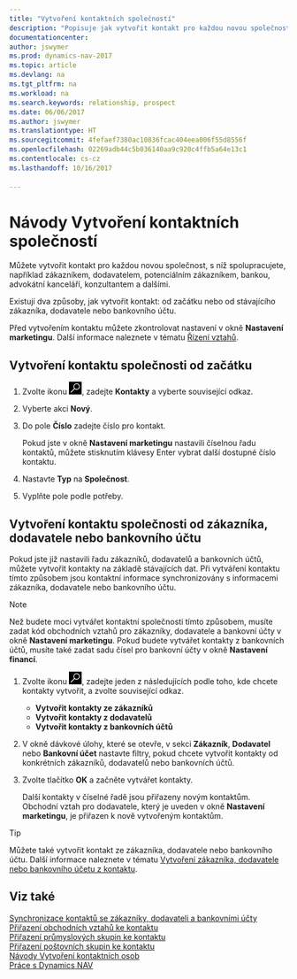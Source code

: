 ```yaml
---
title: "Vytvoření kontaktních společností"
description: "Popisuje jak vytvořit kontakt pro každou novou společnost nebo potenciální společnost, s níž spolupracujete nebo s níž máte vztah."
documentationcenter: 
author: jswymer
ms.prod: dynamics-nav-2017
ms.topic: article
ms.devlang: na
ms.tgt_pltfrm: na
ms.workload: na
ms.search.keywords: relationship, prospect
ms.date: 06/06/2017
ms.author: jswymer
ms.translationtype: HT
ms.sourcegitcommit: 4fefaef7380ac10836fcac404eea006f55d8556f
ms.openlocfilehash: 02269adb44c5b036140aa9c920c4ffb5a64e13c1
ms.contentlocale: cs-cz
ms.lasthandoff: 10/16/2017

---
```

# <a name="how-to-create-contact-companies"></a>Návody Vytvoření kontaktních společností
Můžete vytvořit kontakt pro každou novou společnost, s níž spolupracujete, například zákazníkem, dodavatelem, potenciálním zákazníkem, bankou, advokátní kanceláří, konzultantem a dalšími.

Existují dva způsoby, jak vytvořit kontakt: od začátku nebo od stávajícího zákazníka, dodavatele nebo bankovního účtu.

Před vytvořením kontaktu můžete zkontrolovat nastavení v okně **Nastavení marketingu**. Další informace naleznete v tématu [Řízení vztahů](marketing-setup-marketing.md).

## <a name="create-a-company-contact-from-scratch"></a>Vytvoření kontaktu společnosti od začátku
1. Zvolte ikonu ![Vyhledat stránku nebo sestavu](media/ui-search/search_small.png "Ikona Vyhledat stránku nebo sestavu"), zadejte **Kontakty** a vyberte související odkaz.
2. Vyberte akci **Nový**.
3. Do pole **Číslo** zadejte číslo pro kontakt.

    Pokud jste v okně **Nastavení marketingu** nastavili číselnou řadu kontaktů, můžete stisknutím klávesy Enter vybrat další dostupné číslo kontaktu.  
4. Nastavte **Typ** na **Společnost**.
5. Vyplňte pole podle potřeby.

## <a name="to-create-a-company-contact-from-a-customer-vendor-or-bank-account"></a>Vytvoření kontaktu společnosti od zákazníka, dodavatele nebo bankovního účtu
Pokud jste již nastavili řadu zákazníků, dodavatelů a bankovních účtů, můžete vytvořit kontakty na základě stávajících dat. Při vytváření kontaktu tímto způsobem jsou kontaktní informace synchronizovány s informacemi zákazníka, dodavatele nebo bankovního účtu.

> [!NOTE]  
>   Než budete moci vytvářet kontaktní společnosti tímto způsobem, musíte zadat kód obchodních vztahů pro zákazníky, dodavatele a bankovní účty v okně **Nastavení marketingu**. Pokud budete vytvářet kontakty z bankovních účtů, musíte také zadat sadu čísel pro bankovní účty v okně **Nastavení financí**.

1. Zvolte ikonu ![Vyhledat stránku nebo sestavu](media/ui-search/search_small.png "Ikona Vyhledat stránku nebo sestavu"), zadejte jeden z následujících podle toho, kde chcete kontakty vytvořit, a zvolte související odkaz.
   * **Vytvořit kontakty ze zákazníků**
   * **Vytvořit kontakty z dodavatelů**
   * **Vytvořit kontakty z bankovních účtů**
2. V okně dávkové úlohy, které se otevře, v sekci **Zákazník**, **Dodavatel** nebo **Bankovní účet** nastavte filtry, pokud chcete vytvořit kontakty od konkrétních zákazníků, dodavatelů nebo bankovních účtů.
3. Zvolte tlačítko **OK** a začněte vytvářet kontakty.

    Další kontakty v číselné řadě jsou přiřazeny novým kontaktům. Obchodní vztah pro dodavatele, který je uveden v okně **Nastavení marketingu**, je přiřazen k nově vytvořeným kontaktům.

> [!TIP]  
>   Můžete také vytvořit kontakt ze zákazníka, dodavatele nebo bankovního účtu. Další informace naleznete v tématu [Vytvoření zákazníka, dodavatele nebo bankovního účetu z kontaktu](marketing-how-create-contacts-new-customers-vendors-bank-accounts.md).

## <a name="see-also"></a>Viz také
[Synchronizace kontaktů se zákazníky, dodavateli a bankovními účty](marketing-synchronize-contacts-customers-vendors-bank-accounts.md)  
[Přiřazení obchodních vztahů ke kontaktu](marketing-business-relations.md#AssignBusRelContact)  
[Přiřazení průmyslových skupin ke kontaktu](marketing-industry-groups.md#AssignIndustryGroupContact)  
[Přiřazení poštovních skupin ke kontaktu](marketing-mailing-groups.md#AssignMailGroupContact)  
[Návody Vytvoření kontaktních osob](marketing-create-contact-persons.md)  
[Práce s Dynamics NAV](ui-work-product.md)

